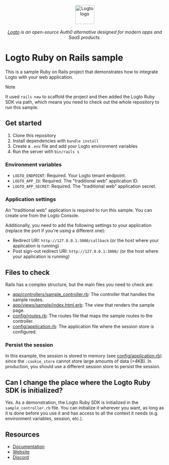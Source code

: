 <p align="center">
  <a href="https://logto.io" target="_blank" align="center" alt="Logto Logo">
    <picture>
      <source height="60" media="(prefers-color-scheme: dark)" srcset="https://github.com/logto-io/.github/raw/master/profile/logto-logo-dark.svg">
      <source height="60" media="(prefers-color-scheme: light)" srcset="https://github.com/logto-io/.github/raw/master/profile/logto-logo-light.svg">
      <img height="60" src="https://github.com/logto-io/logto/raw/master/logo.png" alt="Logto logo">
    </picture>
  </a>
  <br/><br/>
  <span><i><a href="https://logto.io" target="_blank">Logto</a> is an open-source Auth0 alternative designed for modern apps and SaaS products.</i></span>
</p>

# Logto Ruby on Rails sample

This is a sample Ruby on Rails project that demonstrates how to integrate Logto with your web application.

> [!Note]
> It used `rails new` to scaffold the project and then added the Logto Ruby SDK via path, which means you need to check out the whole repository to run this sample.

## Get started

1. Clone this repository
2. Install dependencies with `bundle install`
3. Create a `.env` file and add your Logto environment variables
4. Run the server with `bin/rails s`

### Environment variables

- `LOGTO_ENDPOINT`: Required. Your Logto tenant endpoint.
- `LOGTO_APP_ID`: Required. The "traditional web" application ID.
- `LOGTO_APP_SECRET`: Required. The "traditional web" application secret.

### Application settings

An "traditional web" application is required to run this sample. You can create one from the Logto Console.

Additionally, you need to add the following settings to your application (replace the port if you're using a different one):

- Redirect URI: `http://127.0.0.1:3000/callback` (or the host where your application is running)
- Post sign-out redirect URI: `http://127.0.0.1:3000/` (or the host where your application is running)

## Files to check

Rails has a complex structure, but the main files you need to check are:

- [app/controllers/sample_controller.rb](app/controllers/sample_controller.rb): The controller that handles the sample routes.
- [app/views/sample/index.html.erb](app/views/sample/index.html.erb): The view that renders the sample page.
- [config/routes.rb](config/routes.rb): The routes file that maps the sample routes to the controller.
- [config/application.rb](config/application.rb): The application file where the session store is configured.

### Persist the session

In this example, the session is stored in memory (see [config/application.rb](config/application.rb)) since the `:cookie_store` cannot store large amounts of data (>4KB). In production, you should use a different session store to persist the session.

## Can I change the place where the Logto Ruby SDK is initialized?

Yes. As a demonstration, the Logto Ruby SDK is initialized in the `sample_controller.rb` file. You can initialize it wherever you want, as long as it is done before you use it and has access to all the context it needs (e.g. environment variables, session, etc.).

## Resources

- [Documentation](https://docs.logto.io/quick-starts/ruby/)
- [Website](https://logto.io/)
- [Discord](https://discord.gg/vRvwuwgpVX)
